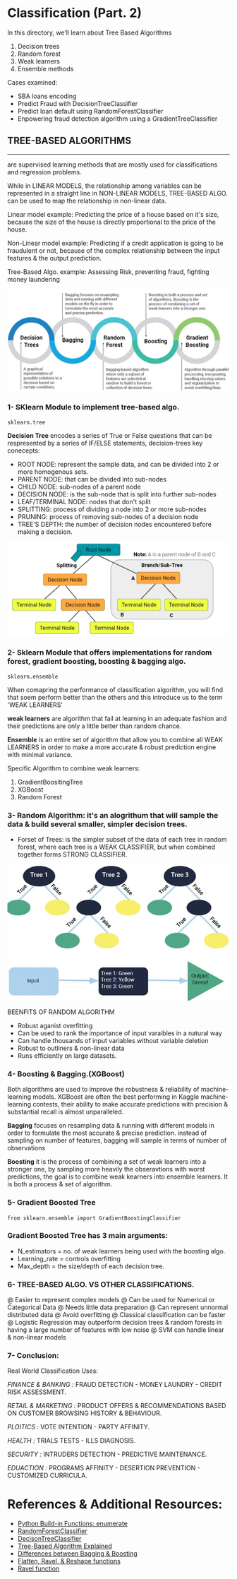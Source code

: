# Classification (Part. 2)



In this directory, we’ll learn about Tree Based Algorithms

1. Decision trees
2. Random forest
3. Weak learners
4. Ensemble methods

Cases examined:

* SBA loans encoding
* Predict Fraud with DecisionTreeClassifier
* Predict loan default using RandomForestClassifier
* Enpowering fraud detection algorithm using a GradientTreeClassifier


## TREE-BASED ALGORITHMS
----
are supervised learning methods that are mostly used for classifications and regression problems.

While in LINEAR MODELS, the relationship among variables can be represented in a straight line 
in NON-LINEAR MODELS, TREE-BASED ALGO. can be used to map the relationship in non-linear data.

Linear model example: 
Predicting the price of a house based on it's size, because the size of the house is directly proportional to the price of the house.

Non-Linear model example:
Predicting if a credit application is going to be fraudulent or not, because of the complex relationship between the input features & the output prediction.

Tree-Based Algo. example:
Assessing Risk, preventing fraud, fighting money laundering

![markdown-image](Images/tree.JPG)

### 1- SKlearn Module to implement tree-based algo.

    sklearn.tree



**Decision Tree** encodes a series of True or False questions that can be respresented by a series of IF/ELSE statements, decision-trees key conecepts:

  * ROOT NODE: represent the sample data, and can be divided into 2 or more homogenous sets.
  * PARENT NODE: that can be divided into sub-nodes
  * CHILD NODE: sub-nodes of a parent node
  * DECISION NODE: is the sub-node that is split into further sub-nodes
  * LEAF/TERMINAL NODE: nodes that don't split
  * SPLITTING: process of dividing a node into 2 or more sub-nodes
  * PRUNING: process of removing sub-nodes of a decision node
  * TREE'S DEPTH: the number of decision nodes encountered before making a decision.

![markdown](Images/node.JPG)


### 2-  Sklearn Module that offers implementations for random forest, gradient boosting, boosting & bagging algo.

    sklearn.ensemble
When comapring the performance of classification algorithm, you will find that soem perform better than the others and this introduce us to the term 'WEAK LEARNERS'

**weak learners** are algorithm that fail at learning in an adequate fashion and their predictions are only a little better than random chance.


**Ensemble** is an entire set of algorithm that allow you to combine all WEAK LEARNERS in order to make a more accurate & robust prediction engine with minimal variance.

Specific Algorithm to combine weak learners:

  1. GradientBoositingTree
  2. XGBoost
  3. Random Forest

### 3- Random Algorithm: it's an alogrithum that will sample the data & build several smaller, simpler decision trees.
* Forset of Trees: is the simpler subset of the data of each tree in random forest, where each tree is a WEAK CLASSIFIER, but when combined together forms STRONG CLASSIFIER.

![markdown](Images/forest.JPG)

BEENFITS OF RANDOM ALGORITHM
  + Robust aganist overfitting
  + Can be used to rank the importance of input varaibles in a natural way
  + Can handle thousands of input variables without variable deletion
  + Robust to outliners & non-linear data
  + Runs efficiently on large datasets.

### 4- Boosting & Bagging.(XGBoost)
Both algorithms are used to improve the robustness & reliability of machine-learning models.
XGBoost are often the best performing in Kaggle machine-learning contests, their ability to make accurate predictions with precision & substantial recall is almost unparalleled.

**Bagging** 
focuses on resampling data & running with different models in order to formulate the most accurate & precise prediction. 
instead of sampling on number of features, bagging will sample in terms of number of observations


**Boosting**
it is the process of combining a set of weak learners into a stronger one, by sampling more heavily the obseravtions with worst predictions, the goal is to combine weak kearners into ensemble learners. It is both a process & set of algorithm.

### 5- Gradient Boosted Tree

    from sklearn.ensemble import GradientBoostingClassifier


### Gradient Boosted Tree has 3 main arguments:
* N_estimators = no. of weak learners being used with the boosting algo.
* Learning_rate = controls overfitting
* Max_depth = the size/depth of each decision tree.

### 6- TREE-BASED ALGO. VS OTHER CLASSIFICATIONS.

@ Easier to represent complex models
@ Can be used for Numerical or Categorical Data
@ Needs little data preparation
@ Can represent unnormal distributed data
@ Avoid overfitting
@ Classical classification can be faster
@ Logistic Regression may outperform decision trees & random forests in having a large number of features with low noise
@ SVM can handle linear & non-linear models


### 7- Conclusion:
Real World Classification Uses:

*FINANCE & BANKING :*
FRAUD DETECTION - MONEY LAUNDRY - CREDIT RISK ASSESSMENT.


*RETAIL & MARKETING :*
PRODUCT OFFERS & RECOMMENDATIONS BASED ON CUSTOMER BROWSING HISTORY & BEHAVIOUR.


*PLOITICS :*
VOTE INTENTION - PARTY AFFINITY.

*HEALTH :*
TRIALS TESTS - ILLS DIAGNOSIS.

*SECURITY :*
INTRUDERS DETECTION - PREDICTIVE MAINTENANCE.

*EDUACTION :*
PROGRAMS AFFINITY - DESERTION PREVENTION - CUSTOMIZED CURRICULA.




# References & Additional Resources:

* [Python Build-in Functions: enumerate](https://docs.python.org/3/library/functions.html)
* [RandomForestClassifier](https://scikit-learn.org/stable/modules/generated/sklearn.ensemble.RandomForestClassifier.html)
* [DecisonTreeClassifier](https://scikit-learn.org/stable/modules/generated/sklearn.tree.DecisionTreeClassifier.html)
* [Tree-Based Algorithm Explained](https://www.analyticsvidhya.com/blog/2016/04/tree-based-algorithms-complete-tutorial-scratch-in-python/#nine)
* [Differences between Bagging & Boosting](https://quantdare.com/what-is-the-difference-between-bagging-and-boosting/)
* [Flatten, Ravel, & Reshape functions](https://stackoverflow.com/questions/28930465/what-is-the-difference-between-flatten-and-ravel-functions-in-numpy)
* [Ravel function](https://stackoverflow.com/questions/28930465/what-is-the-difference-between-flatten-and-ravel-functions-in-numpy)


